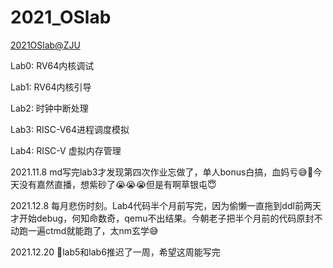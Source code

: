 # 2021_OSlab
[2021OSlab@ZJU](https://github.com/BestLarry/OS-LAB)

Lab0: RV64内核调试

Lab1: RV64内核引导

Lab2: 时钟中断处理

Lab3: RISC-V64进程调度模拟

Lab4: RISC-V 虚拟内存管理

   2021.11.8 md写完lab3才发现第四次作业忘做了，单人bonus白搞，血妈亏😅🤡今天没有嘉然直播，想紫砂了😭😭😭但是有啊草银屯😇
   
   2021.12.8 每月悲伤时刻。Lab4代码半个月前写完，因为偷懒一直拖到ddl前两天才开始debug，何知命数奇，qemu不出结果。今朝老子把半个月前的代码原封不动跑一遍ctmd就能跑了，太nm玄学😅
   
   2021.12.20 🥵lab5和lab6推迟了一周，希望这周能写完
